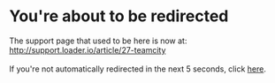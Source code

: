 # You're about to be redirected
The support page that used to be here is now at:
<br />
<a href="http://support.loader.io/article/27-teamcity">http://support.loader.io/article/27-teamcity</a>
<br />
<br />
If you're not automatically redirected in the next 5 seconds, click <a href="http://support.loader.io/article/27-teamcity">here</a>. 

<div id="spacer"></div>
